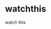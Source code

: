 watchthis
=========

watch this















































































